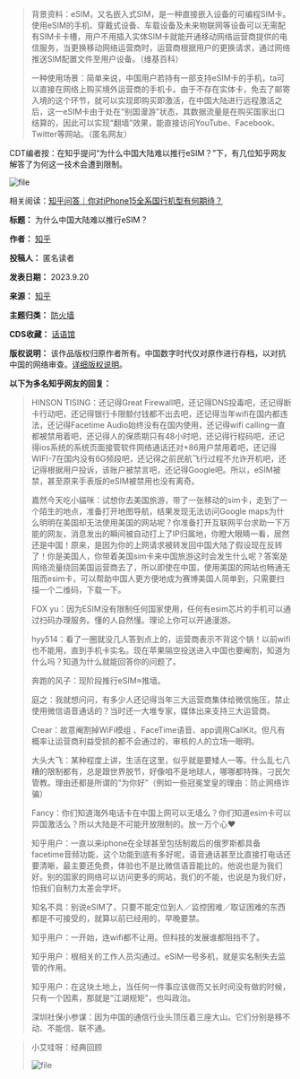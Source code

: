 
> 
> 背景资料：eSIM，又名嵌入式SIM，是一种直接嵌入设备的可编程SIM卡。使用eSIM的手机、穿戴式设备、车载设备及未来物联网等设备可以无需配有SIM卡卡槽，用户不用插入实体SIM卡就能开通移动网络运营商提供的电信服务，当更换移动网络运营商时，运营商根据用户的更换请求，通过网络推送SIM配置文件至用户设备。（维基百科）
> 
> 
> 一种使用场景：简单来说，中国用户若持有一部支持eSIM卡的手机，ta可以直接在网络上购买境外运营商的手机卡。由于不存在实体卡，免去了邮寄入境的这个环节，就可以实现即购买即激活，在中国大陆进行远程激活之后，这一eSIM卡由于处在“别国漫游”状态，其数据流量是在购买国家出口结算的，因此可以实现“翻墙”效果，能直接访问YouTube、Facebook、Twitter等网站。（匿名网友）
> 
> 
> 


CDT编者按：在知乎提问“为什么中国大陆难以推行eSIM？”下，有几位知乎网友解答了为何这一技术会遭到限制。


![file](https://chinadigitaltimes.net/chinese/files/2023/09/image-1695209840161.png)


相关阅读：[知乎问答｜你对iPhone15全系国行机型有何期待？](https://chinadigitaltimes.net/chinese/700198.html "知乎问答｜你对iPhone15全系国行机型有何期待？")




**标题：** 为什么中国大陆难以推行eSIM？  

**作者：** [知乎](https://chinadigitaltimes.net/space/知乎)  

**投稿人：** 匿名读者  

**发表日期：** 2023.9.20  

**来源：** [知乎](https://www.zhihu.com/question/301049273)  

**主题归类：** [防火墙](https://chinadigitaltimes.net/space/防火墙)  

**CDS收藏：** [话语馆](https://chinadigitaltimes.net/space/%E8%AF%9D%E8%AF%AD%E9%A6%86)  

**版权说明：** 该作品版权归原作者所有。中国数字时代仅对原作进行存档，以对抗中国的网络审查。[详细版权说明](https://chinadigitaltimes.net/chinese/copyright)。


**以下为多名知乎网友的回复：** 



> 
> HINSON TISING：还记得Great Firewall吧，还记得DNS投毒吧，还记得断卡行动吧，还记得银行卡限额付钱都不出去吧，还记得当年wifi在国内都违法，还记得Facetime Audio始终没有在国内使用，还记得wifi calling一直都被禁用着吧，还记得人的保质期只有48小时吧，还记得行程码吧，还记得ios系统的系统页面接管软件网络通话还对+86用户禁用着吧，还记得WIFI-7在国内没有6G频段吧，还记得之前民航飞行过程不允许开机吧，还记得根据用户投诉，该账户被禁言吧，还记得Google吧。所以，eSIM被禁，甚至原来手表版的eSIM被禁用也没有离奇。
> 
> 
> 嘉然今天吃小貓咪：试想你去美国旅游，带了一张移动的sim卡，走到了一个陌生的地点，准备打开地图导航，结果发现无法访问Google maps为什么明明在美国却无法使用美国的网站呢？你准备打开互联网平台求助一下万能的网友，消息发出的瞬间被自动打上了IP归属地，你瞪大眼睛一看，居然还是中国！原来，是因为你的上网请求被转发回中国大陆了假设现在反转了！你是美国人，你带着美国sim卡来中国旅游这时会发生什么呢？答案是网络流量绕回美国运营商去了，所以即使在中国，使用美国的网站也畅通无阻而esim卡，可以帮助中国人更方便地成为赛博美国人简单到，只需要扫描一个二维码，下载一下。
> 
> 
> FOX yu：因为ESIM没有限制任何国家使用，任何有esim芯片的手机可以通过扫码办理服务。懂的人自然懂。理论上你可以开通漫游。
> 
> 
> hyy514：看了一圈就没几人答到点上的，运营商表示不背这个锅！以前wifi也不能用，直到手机卡实名。现在苹果隔空投送进入中国也要阉割，知道为什么吗？知道为什么就能回答你的问题了。
> 
> 
> 奔跑的风子：现阶段推行eSIM≈推墙。
> 
> 
> 庭之：我就想问问，有多少人还记得当年三大运营商集体给微信施压，禁止使用微信语音通话的？当时还一大堆专家，媒体出来支持三大运营商。
> 
> 
> Crear：故意阉割掉WiFi模组 、FaceTime语音、app调用CallKit。但凡有概率让运营商利益受损的都不会通过的，审核的人的立场一眼明。
> 
> 
> 大头大飞：某种程度上讲，生活在这里，似乎就是要矮人一等。什么乱七八糟的限制都有，总是跟世界脱节，好像咱不是地球人，哪哪都特殊，刁民欠管教。理由还都是所谓的“为你好”（例如一些冠冕堂皇的理由：防止网络诈骗）
> 
> 
> Fancy：你们知道海外电话卡在中国上网可以无墙么？你们知道esim卡可以异国激活么？所以大陆是不可能开放限制的。放一万个心❤
> 
> 
> 知乎用户：一直以来iphone在全球甚至包括制裁后的俄罗斯都具备facetime音频功能，这个功能到底有多好呢，语音通话甚至比直接打电话还要清晰，最主要还免费，体验也不是比微信语音能比的。他说也是为我们好。别的国家的网络可以访问更多的网站，我们的不能，也说是为我们好，怕我们自制力太差会学坏。
> 
> 
> 知名不具：别说eSIM了，只要不能定位到人／监控困难／取证困难的东西都是不可接受的，就算以前已经用的，早晚要禁。
> 
> 
> 知乎用户：一开始，连wifi都不让用。但科技的发展谁都阻挡不了。
> 
> 
> 知乎用户：根相关的工作人员沟通过。eSIM一号多机，就是实名制失去监管的作用。
> 
> 
> 知乎用户：在这块土地上，当任何一件事应该做而又长时间没有做的时候，只有一个因素，那就是“江湖规矩”，也叫政治。
> 
> 
> 深圳社保小参谋：因为中国的通信行业头顶压着三座大山。它们分别是移不动、不能信、联不通。
> 
> 
> 



> 
> 小艾哇呀：经典回顾  
> 
> ![file](https://chinadigitaltimes.net/chinese/files/2023/09/image-1695209969303.png)
> 
> 
> 

